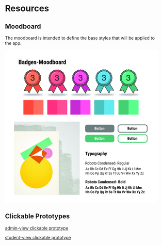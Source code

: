 # Resources 

## Moodboard

The moodboard is intended to define the base styles that will be applied to the app.

![moodboard](../assets/moodboard-01.jpg)

## Clickable Prototypes

[admin-view clickable prototype](https://xd.adobe.com/view/7692282a-ac17-4a21-6bd7-86105ba2962d-00a3/)

[student-view clickable prototype](https://xd.adobe.com/view/0c2ff351-e264-495d-5749-9bb6d4c548df-7a1e/)


<style src="../../public/css/app.css"></style>